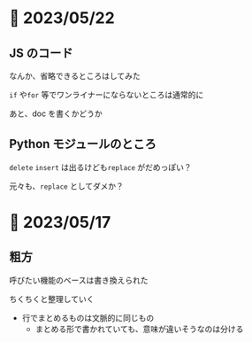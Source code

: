 # 📝 2023/05/22

## JS のコード

なんか、省略できるところはしてみた

`if` や`for` 等でワンライナーにならないところは通常的に


あと、doc を書くかどうか


## Python モジュールのところ


`delete` `insert` は出るけども`replace` がだめっぽい？

元々も、`replace` としてダメか？



# 📝 2023/05/17

## 粗方

呼びたい機能のベースは書き換えられた

ちくちくと整理していく

- 行でまとめるものは文脈的に同じもの
  - まとめる形で書かれていても、意味が違いそうなのは分ける
